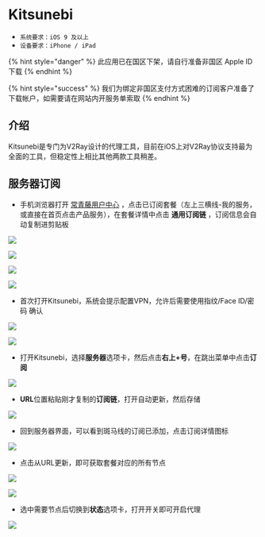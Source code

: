 # Kitsunebi

* `系统要求：iOS 9 及以上`
* `设备要求：iPhone / iPad`

{% hint style="danger" %}
此应用已在国区下架，请自行准备非国区 Apple ID 下载
{% endhint %}

{% hint style="success" %}
我们为绑定非国区支付方式困难的订阅客户准备了下载帐户，如需要请在网站内开服务单索取
{% endhint %}

## 介绍  <a id="&#x83B7;&#x53D6;"></a>

Kitsunebi是专门为V2Ray设计的代理工具，目前在iOS上对V2Ray协议支持最为全面的工具，但稳定性上相比其他两款工具稍差。

## 服务器订阅

* 手机浏览器打开 [常青藤用户中心](https://ivynet.nu/clientarea.php) ，点击已订阅套餐（左上三横线-我的服务，或直接在首页点击产品服务），在套餐详情中点击 **通用订阅链** ，订阅信息会自动复制进剪贴板

![](../../.gitbook/assets/image%20%2824%29.png)

![](../../.gitbook/assets/image%20%289%29.png)

![](../../.gitbook/assets/image%20%2850%29.png)

![](../../.gitbook/assets/image%20%2846%29.png)

* 首次打开Kitsunebi，系统会提示配置VPN，允许后需要使用指纹/Face ID/密码 确认

![](../../.gitbook/assets/image-51.png)

![](../../.gitbook/assets/image-69.png)

* 打开Kitsunebi，选择**服务器**选项卡，然后点击**右上+号**，在跳出菜单中点击**订阅**

![](../../.gitbook/assets/image-48.png)

* **URL**位置粘贴刚才复制的**订阅链**，打开自动更新，然后存储

![](../../.gitbook/assets/image%20%2830%29.png)

* 回到服务器界面，可以看到斑马线的订阅已添加，点击订阅详情图标

![](../../.gitbook/assets/image%20%2836%29.png)

* 点击从URL更新，即可获取套餐对应的所有节点

![](../../.gitbook/assets/image%20%2848%29.png)

![](../../.gitbook/assets/image%20%2843%29.png)

* 选中需要节点后切换到**状态**选项卡，打开开关即可开启代理

![](../../.gitbook/assets/image%20%286%29.png)

